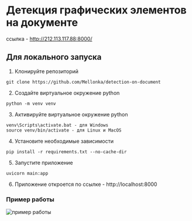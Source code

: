 # Детекция графических элементов на документе

ссылка - http://212.113.117.88:8000/

## Для локального запуска

1. Клонируйте репозиторий
```commandline
git clone https://github.com/Mellonka/detection-on-document
```
2. Создайте виртуальное окружение python
```commandline
python -m venv venv
```
3. Активируйте виртуальное окружение python 
```commandline
venv\Scripts\activate.bat - для Windows
source venv/bin/activate - для Linux и MacOS
```
4. Установите необходимые зависимости
```commandline
pip install -r requirements.txt --no-cache-dir
```
5. Запустите приложение
```commandline
uvicorn main:app
```
6. Приложение откроется по ссылке - http://localhost:8000


### Пример работы

![пример работы](https://github.com/Mellonka/detection-on-document/raw/main/static/inferences/example.jpg)